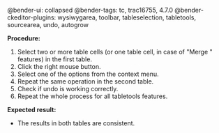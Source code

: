 @bender-ui: collapsed
@bender-tags: tc, trac16755, 4.7.0
@bender-ckeditor-plugins: wysiwygarea, toolbar, tableselection, tabletools, sourcearea, undo, autogrow

**Procedure:**

1. Select two or more table cells (or one table cell, in case of "Merge <direction>" features) in the first table.
2. Click the right mouse button.
3. Select one of the options from the context menu.
4. Repeat the same operation in the second table.
5. Check if undo is working correctly.
5. Repeat the whole process for all tabletools features.

**Expected result:**

* The results in both tables are consistent.
